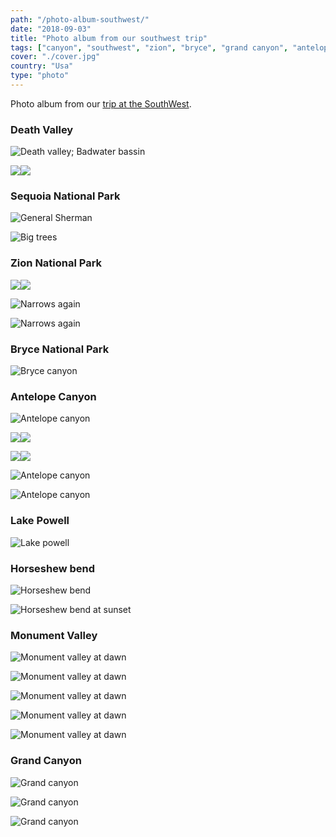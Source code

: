 ```yaml
---
path: "/photo-album-southwest/"
date: "2018-09-03"
title: "Photo album from our southwest trip"
tags: ["canyon", "southwest", "zion", "bryce", "grand canyon", "antelope", "monument valley"]
cover: "./cover.jpg"
country: "Usa"
type: "photo"
---
```


Photo album from our [trip at the SouthWest](/enjoying-7-nighs-sw-usa/).

### Death Valley

![Death valley; Badwater bassin](dunes.jpg)

<photo-composition><img src="zabriskie.jpg" /><img src="deathvalley.jpg" /></photo-composition>

### Sequoia National Park

![General Sherman](sherman.jpg)

![Big trees](sequoia.jpg)

### Zion National Park

<photo-composition><img src="elafi.jpg" /><img src="zion3.jpg" /></photo-composition>

![Narrows again](zion.jpg)

![Narrows again](zion2.jpg)

### Bryce National Park

![Bryce canyon](bryce1.jpg)

### Antelope Canyon

![Antelope canyon](antelope2.jpg)

<photo-composition><img src="rattlesnake.jpg" /><img src="antelope1.jpg" /></photo-composition>

<photo-composition><img src="antelope3.jpg" /><img src="antelope5.jpg" /></photo-composition>

![Antelope canyon](antelope6.jpg)

![Antelope canyon](lightbeam.jpg)

### Lake Powell

![Lake powell](powell.jpg)

### Horseshew bend

![Horseshew bend](horseshew.jpg)

![Horseshew bend at sunset](horseshew-sunset.jpg)

### Monument Valley

![Monument valley at dawn](monument1.jpg)

![Monument valley at dawn](monument2.jpg)

![Monument valley at dawn](monument3.jpg)

![Monument valley at dawn](monument4.jpg)

![Monument valley at dawn](forest-gump.jpg)

### Grand Canyon

![Grand canyon](grand1.jpg)

![Grand canyon](grand2.jpg)

![Grand canyon](grand3.jpg)
